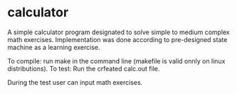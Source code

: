 # calculator
A simple calculator program designated to solve simple to medium complex math exercises.
Implementation was done according to pre-designed state machine as a learning exercise.

To compile: run make in the command line (makefile is valid onnly on linux distributions).
To test: Run the crfeated calc.out file.

During the test user can input math exercises.
